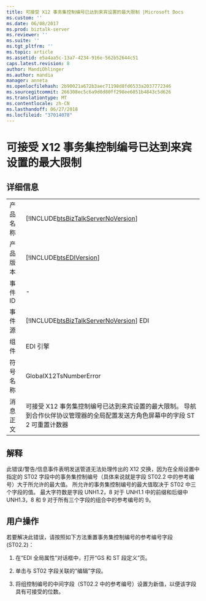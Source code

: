```yaml
---
title: 可接受 X12 事务集控制编号已达到来宾设置的最大限制 |Microsoft Docs
ms.custom: ''
ms.date: 06/08/2017
ms.prod: biztalk-server
ms.reviewer: ''
ms.suite: ''
ms.tgt_pltfrm: ''
ms.topic: article
ms.assetid: e5a4aa5c-13a7-4234-916e-562b52644c51
caps.latest.revision: 8
author: MandiOhlinger
ms.author: mandia
manager: anneta
ms.openlocfilehash: 2b90021a672b3aec71198d8fd6533a2037772346
ms.sourcegitcommit: 266308ec5c6a9d8d80ff298ee6051b4843c5d626
ms.translationtype: MT
ms.contentlocale: zh-CN
ms.lasthandoff: 06/27/2018
ms.locfileid: "37014078"
---
```

# <a name="max-limit-of-acceptable-x12-transaction-set-control-number-has-reached-for-guest-settings"></a>可接受 X12 事务集控制编号已达到来宾设置的最大限制
## <a name="details"></a>详细信息  
  
|                 |                                                                                                                                                                                                            |
|-----------------|------------------------------------------------------------------------------------------------------------------------------------------------------------------------------------------------------------|
|  产品名称   |                                                             [!INCLUDE[btsBizTalkServerNoVersion](../includes/btsbiztalkservernoversion-md.md)]                                                             |
| 产品版本 |                                                                         [!INCLUDE[btsEDIVersion](../includes/btsediversion-md.md)]                                                                         |
|    事件 ID     |                                                                                                     -                                                                                                      |
|  事件源   |                                                           [!INCLUDE[btsBizTalkServerNoVersion](../includes/btsbiztalkservernoversion-md.md)] EDI                                                           |
|    组件    |                                                                                                 EDI 引擎                                                                                                 |
|  符号名称  |                                                                                           GlobalX12TsNumberError                                                                                           |
|  消息正文   | 可接受 X12 事务集控制编号已达到来宾设置的最大限制。 导航到合作伙伴协议管理器的全局配置发送方角色屏幕中的字段 ST 2 可重置计数器 |
  
## <a name="explanation"></a>解释  
 此错误/警告/信息事件表明发送管道无法处理传出的 X12 交换，因为在全局设置中指定的 ST02 字段中的事务集控制编号（具体来说就是字段 ST02.2 中的参考编号）大于所允许的最大值。 所允许的事务集控制编号的最大值取决于 ST02 中三个字段的值。 最大字符数是字段 UNH1.2，8 对于 UNH1.1 中的前缀和后缀中 UNH1.3，8 和 9 对于所有三个字段的组合中的参考编号的 9。  
  
## <a name="user-action"></a>用户操作  
 若要解决此错误，请按照如下方法重置事务集控制编号的参考编号字段 (ST02.2)：  
  
1.  在“EDI 全局属性”对话框中，打开“GS 和 ST 段定义”页。  
  
2.  单击与 ST02 字段关联的“编辑”字段。  
  
3.  将组控制编号的中间字段（ST02.2 中的参考编号）设置为新值，以便该字段具有可接受的位数。